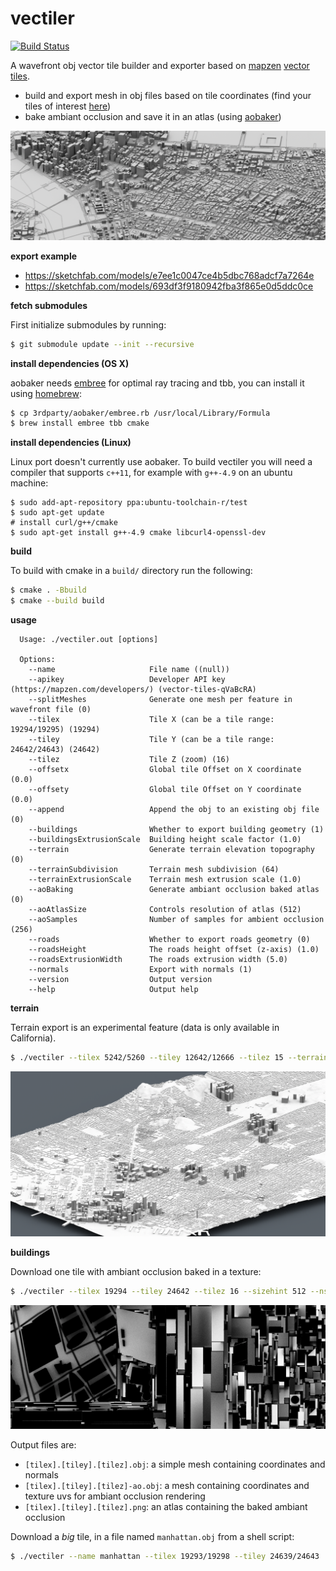 # vectiler

[![Build Status](https://travis-ci.org/karimnaaji/vectiler.svg?branch=master)](https://travis-ci.org/karimnaaji/vectiler)

A wavefront obj vector tile builder and exporter based on [mapzen](https://mapzen.com) [vector tiles](https://mapzen.com/projects/vector-tiles).

- build and export mesh in obj files based on tile coordinates (find your tiles of interest [here](http://www.maptiler.org/google-maps-coordinates-tile-bounds-projection/))
- bake ambiant occlusion and save it in an atlas (using [aobaker](https://github.com/prideout/aobaker))

![](img/vectiler.png)

**export example**

- https://sketchfab.com/models/e7ee1c0047ce4b5dbc768adcf7a7264e
- https://sketchfab.com/models/693df3f9180942fba3f865e0d5ddc0ce

**fetch submodules**

First initialize submodules by running:
```sh
$ git submodule update --init --recursive
```

**install dependencies (OS X)**

aobaker needs [embree](https://embree.github.io/) for optimal ray tracing and tbb, you can install it using [homebrew](http://brew.sh/):

```sh
$ cp 3rdparty/aobaker/embree.rb /usr/local/Library/Formula
$ brew install embree tbb cmake
```

**install dependencies (Linux)**

Linux port doesn't currently use aobaker.
To build vectiler you will need a compiler that supports `c++11`, for example with `g++-4.9` on an ubuntu machine:

```
$ sudo add-apt-repository ppa:ubuntu-toolchain-r/test
$ sudo apt-get update
# install curl/g++/cmake
$ sudo apt-get install g++-4.9 cmake libcurl4-openssl-dev
```

**build**

To build with cmake in a `build/` directory run the following:
```sh
$ cmake . -Bbuild
$ cmake --build build
```

**usage**

```
  Usage: ./vectiler.out [options]

  Options:
    --name                     File name ((null))
    --apikey                   Developer API key (https://mapzen.com/developers/) (vector-tiles-qVaBcRA)
    --splitMeshes              Generate one mesh per feature in wavefront file (0)
    --tilex                    Tile X (can be a tile range: 19294/19295) (19294)
    --tiley                    Tile Y (can be a tile range: 24642/24643) (24642)
    --tilez                    Tile Z (zoom) (16)
    --offsetx                  Global tile Offset on X coordinate (0.0)
    --offsety                  Global tile Offset on Y coordinate (0.0)
    --append                   Append the obj to an existing obj file (0)
    --buildings                Whether to export building geometry (1)
    --buildingsExtrusionScale  Building height scale factor (1.0)
    --terrain                  Generate terrain elevation topography (0)
    --terrainSubdivision       Terrain mesh subdivision (64)
    --terrainExtrusionScale    Terrain mesh extrusion scale (1.0)
    --aoBaking                 Generate ambiant occlusion baked atlas (0)
    --aoAtlasSize              Controls resolution of atlas (512)
    --aoSamples                Number of samples for ambient occlusion (256)
    --roads                    Whether to export roads geometry (0)
    --roadsHeight              The roads height offset (z-axis) (1.0)
    --roadsExtrusionWidth      The roads extrusion width (5.0)
    --normals                  Export with normals (1)
    --version                  Output version
    --help                     Output help
```

**terrain**

Terrain export is an experimental feature (data is only available in California).

```sh
$ ./vectiler --tilex 5242/5260 --tiley 12642/12666 --tilez 15 --terrain 1 --buildings 1 --terrainExtrusionScale 1.5 --buildingsExtrusionScale 1.9
```
![](img/terrain2.png)

**buildings**

Download one tile with ambiant occlusion baked in a texture:
```sh
$ ./vectiler --tilex 19294 --tiley 24642 --tilez 16 --sizehint 512 --nsamples 128
```

![](img/ao.png)

Output files are:
- `[tilex].[tiley].[tilez].obj`: a simple mesh containing coordinates and normals
- `[tilex].[tiley].[tilez]-ao.obj`: a mesh containing coordinates and texture uvs for ambiant occlusion rendering
- `[tilex].[tiley].[tilez].png`: an atlas containing the baked ambiant occlusion

Download a _big_ tile, in a file named `manhattan.obj` from a shell script:
```sh
$ ./vectiler --name manhattan --tilex 19293/19298 --tiley 24639/24643
```
